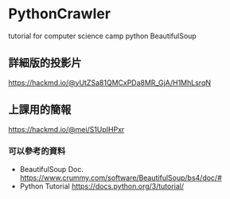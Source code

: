 # PythonCrawler
tutorial for computer science camp python BeautifulSoup

## 詳細版的投影片
https://hackmd.io/@yUtZSa81QMCxPDa8MR_GjA/H1MhLsrqN

## 上課用的簡報
https://hackmd.io/@mei/S1UpIHPxr

### 可以參考的資料
- BeautifulSoup Doc. https://www.crummy.com/software/BeautifulSoup/bs4/doc/#
- Python Tutorial https://docs.python.org/3/tutorial/
